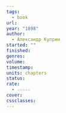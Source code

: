 ```yaml
---
tags:
  - book
url: 
year: "1898"
author:
  - Александр Куприн
started: ""
finished: 
genres: 
volume: 
timestamp: 
units: chapters
status: 
rate:
  - ☆☆☆☆☆
cover: 
cssclasses:
---
```

